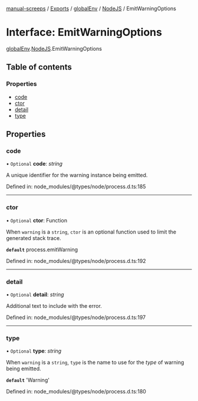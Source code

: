 [manual-screeps](../README.md) / [Exports](../modules.md) / [globalEnv](../modules/globalenv.md) / [NodeJS](../modules/globalenv.nodejs.md) / EmitWarningOptions

# Interface: EmitWarningOptions

[globalEnv](../modules/globalenv.md).[NodeJS](../modules/globalenv.nodejs.md).EmitWarningOptions

## Table of contents

### Properties

- [code](globalenv.nodejs.emitwarningoptions.md#code)
- [ctor](globalenv.nodejs.emitwarningoptions.md#ctor)
- [detail](globalenv.nodejs.emitwarningoptions.md#detail)
- [type](globalenv.nodejs.emitwarningoptions.md#type)

## Properties

### code

• `Optional` **code**: *string*

A unique identifier for the warning instance being emitted.

Defined in: node_modules/@types/node/process.d.ts:185

___

### ctor

• `Optional` **ctor**: Function

When `warning` is a `string`, `ctor` is an optional function used to limit the generated stack trace.

**`default`** process.emitWarning

Defined in: node_modules/@types/node/process.d.ts:192

___

### detail

• `Optional` **detail**: *string*

Additional text to include with the error.

Defined in: node_modules/@types/node/process.d.ts:197

___

### type

• `Optional` **type**: *string*

When `warning` is a `string`, `type` is the name to use for the _type_ of warning being emitted.

**`default`** 'Warning'

Defined in: node_modules/@types/node/process.d.ts:180
